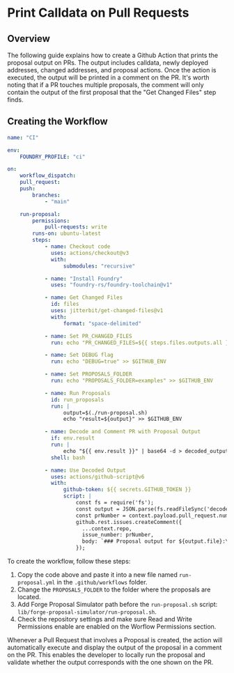 # Print Calldata on Pull Requests

## Overview

The following guide explains how to create a Github Action that prints the
proposal output on PRs. The output includes calldata, newly deployed addresses,
changed addresses, and proposal actions. Once the action is executed, the output
will be printed in a comment on the PR. It's worth noting that if a PR touches
multiple proposals, the comment will only contain the output of the first
proposal that the "Get Changed Files" step finds.

## Creating the Workflow

```yaml
name: "CI"

env:
    FOUNDRY_PROFILE: "ci"

on:
    workflow_dispatch:
    pull_request:
    push:
        branches:
            - "main"

    run-proposal:
        permissions:
            pull-requests: write
        runs-on: ubuntu-latest
        steps:
            - name: Checkout code
              uses: actions/checkout@v3
              with:
                  submodules: "recursive"

            - name: "Install Foundry"
              uses: "foundry-rs/foundry-toolchain@v1"

            - name: Get Changed Files
              id: files
              uses: jitterbit/get-changed-files@v1
              with:
                  format: "space-delimited"

            - name: Set PR_CHANGED_FILES
              run: echo "PR_CHANGED_FILES=${{ steps.files.outputs.all }}" >> $GITHUB_ENV

            - name: Set DEBUG flag
              run: echo "DEBUG=true" >> $GITHUB_ENV

            - name: Set PROPOSALS_FOLDER
              run: echo "PROPOSALS_FOLDER=examples" >> $GITHUB_ENV

            - name: Run Proposals
              id: run_proposals
              run: |
                  output=$(./run-proposal.sh)
                  echo "result=${output}" >> $GITHUB_ENV

            - name: Decode and Comment PR with Proposal Output
              if: env.result
              run: |
                  echo "${{ env.result }}" | base64 -d > decoded_output.json
              shell: bash

            - name: Use Decoded Output
              uses: actions/github-script@v6
              with:
                  github-token: ${{ secrets.GITHUB_TOKEN }}
                  script: |
                      const fs = require('fs');
                      const output = JSON.parse(fs.readFileSync('decoded_output.json', 'utf8'));
                      const prNumber = context.payload.pull_request.number;
                      github.rest.issues.createComment({
                        ...context.repo,
                        issue_number: prNumber,
                        body: `### Proposal output for ${output.file}:\n\`\`\`\n${output.output}\n\`\`\``
                      });
```

To create the workflow, follow these steps:

1. Copy the code above and paste it into a new file named `run-proposal.yml` in the `.github/workflows` folder.
2. Change the `PROPOSALS_FOLDER` to the folder where the proposals are located.
3. Add Forge Proposal Simulator path before the `run-proposal.sh` script: `lib/forge-proposal-simulator/run-proposal.sh`.
4. Check the repository settings and make sure Read and Write Permissions enable
   are enabled on the Worflow Permissions section.

Whenever a Pull Request that involves a Proposal is created, the action will automatically execute and display the output of the proposal in a comment on the PR. This enables the developer to locally run the proposal and validate whether the output corresponds with the one shown on the PR.
